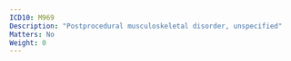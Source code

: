 ```yaml
---
ICD10: M969
Description: "Postprocedural musculoskeletal disorder, unspecified"
Matters: No
Weight: 0
---
```


